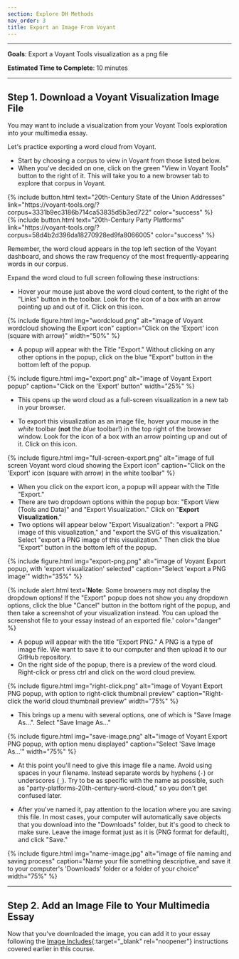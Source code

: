 ```yaml
---
section: Explore DH Methods
nav_order: 3
title: Export an Image From Voyant
---
```


---

**Goals**: Export a Voyant Tools visualization as a png file

**Estimated Time to Complete**: 10 minutes

---

## Step 1. Download a Voyant Visualization Image File

You may want to include a visualization from your Voyant Tools exploration into your multimedia essay.

Let's practice exporting a word cloud from Voyant.

- Start by choosing a corpus to view in Voyant from those listed below.
- When you've decided on one, click on the green "View in Voyant Tools" button to the right of it. This will take you to a new browser tab to explore that corpus in Voyant.

<div class="text-center" markdown="1">
<div class="mx-1 pt-3" markdown="1">
{% include button.html text="20th-Century State of the Union Addresses" link="https://voyant-tools.org/?corpus=3331b9ec3186b714ca53835d5b3ed722" color="success" %}
</div>
<div class="mx-1 py-1 pb-3" markdown="1">
{% include button.html text="20th-Century Party Platforms" link="https://voyant-tools.org/?corpus=58d4b2d396da18270928ed9fa8066005" color="success" %}
</div>
</div>

Remember, the word cloud appears in the top left section of the Voyant dashboard, and shows the raw frequency of the most frequently-appearing words in our corpus.

Expand the word cloud to full screen following these instructions:

- Hover your mouse just above the word cloud content, to the right of the "Links" button in the toolbar. Look for the icon of a box with an arrow pointing up and out of it. Click on this icon.

{% include figure.html img="wordcloud.png" alt="image of Voyant wordcloud showing the Export icon" caption="Click on the 'Export' icon (square with arrow)" width="50%" %}

- A popup will appear with the Title "Export." Without clicking on any other options in the popup, click on the blue "Export" button in the bottom left of the popup.

{% include figure.html img="export.png" alt="image of Voyant Export popup" caption="Click on the 'Export' button" width="25%" %}

- This opens up the word cloud as a full-screen visualization in a new tab in your browser.

- To export this visualization as an image file, hover your mouse in the *white* toolbar (**not** the *blue* toolbar!) in the top right of the browser window. Look for the icon of a box with an arrow pointing up and out of it. Click on this icon. 

{% include figure.html img="full-screen-export.png" alt="image of full screen Voyant word cloud showing the Export icon" caption="Click on the 'Export' icon (square with arrow) in the white toolbar" %}

- When you click on the export icon, a popup will appear with the Title "Export."
- There are two dropdown options within the popup box: "Export View (Tools and Data)" and "Export Visualization." Click on "**Export Visualization**."
- Two options will appear below "Export Visualization": "export a PNG image of this visualization," and "export the SVG of this visualization." Select "export a PNG image of this visualization." Then click the blue "Export" button in the bottom left of the popup.

{% include figure.html img="export-png.png" alt="image of Voyant Export popup, with 'export visualization' selected" caption="Select 'export a PNG image'" width="35%" %}

{% include alert.html text='**Note**: Some browsers may not display the dropdown options! If the "Export" popup does not show you any dropdown options, click the blue "Cancel" button in the bottom right of the popup, and then take a screenshot of your visualization instead. You can upload the screenshot file to your essay instead of an exported file.' color="danger" %}

- A popup will appear with the title "Export PNG." A PNG is a type of image file. We want to save it to our computer and then upload it to our GitHub repository.
- On the right side of the popup, there is a preview of the word cloud. Right-click or press ctrl and click on the word cloud preview.

{% include figure.html img="right-click.png" alt="image of Voyant Export PNG popup, with option to right-click thumbnail preview" caption="Right-click the world cloud thumbnail preview" width="75%" %}

- This brings up a menu with several options, one of which is "Save Image As...". Select "Save Image As..."

{% include figure.html img="save-image.png" alt="image of Voyant Export PNG popup, with option menu displayed" caption="Select 'Save Image As...'" width="75%" %}

- At this point you'll need to give this image file a name. Avoid using spaces in your filename. Instead separate words by hyphens (`-`) or underscores (`_`). Try to be as specific with the name as possible, such as "party-platforms-20th-century-word-cloud," so you don't get confused later.

- After you've named it, pay attention to the location where you are saving this file. In most cases, your computer will automatically save objects that you download into the "Downloads" folder, but it's good to check to make sure. Leave the image format just as it is (PNG format for default), and click "Save."

{% include figure.html img="name-image.jpg" alt="image of file naming and saving process" caption="Name your file something descriptive, and save it to your computer's 'Downloads' folder or a folder of your choice" width="75%" %}

---

## Step 2. Add an Image File to Your Multimedia Essay

Now that you've downloaded the image, you can add it to your essay following the [Image Includes](/content/essay/includes.html){:target="_blank" rel="noopener"} instructions covered earlier in this course.